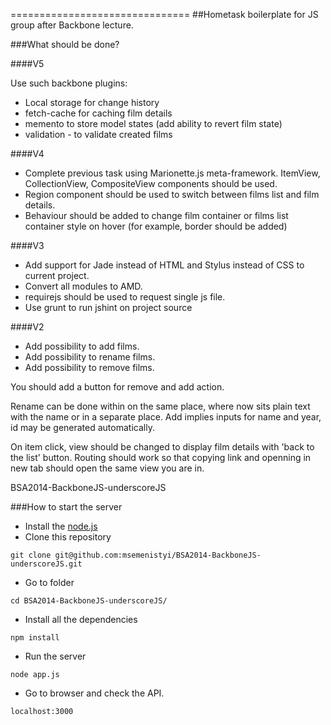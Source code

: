 ===============================
##Hometask boilerplate for JS group after Backbone lecture.

###What should be done?

####V5

Use such backbone plugins:
- Local storage for change history
- fetch-cache for caching film details
- memento to store model states (add ability to revert film state)
- validation - to validate created films

####V4

- Complete previous task using Marionette.js meta-framework. ItemView, CollectionView, CompositeView components should be used.
- Region component should be used to switch between films list and film details.
- Behaviour should be added to change film container or films list container style on hover (for example, border should be added)

####V3

- Add support for Jade instead of HTML and Stylus instead of CSS to current project.
- Convert all modules to AMD.
- requirejs should be used to request single js file.
- Use grunt to run jshint on project source

####V2

- Add possibility to add films.
- Add possibility to rename films.
- Add possibility to remove films.

You should add a button for remove and add action.

Rename can be done within on the same place, where now sits plain text with the name or in a separate place.
Add implies inputs for name and year, id may be generated automatically.

On item click, view should be changed to display film details with 'back to the list' button.
Routing should work so that copying link and openning in new tab should open the same view you are in.

BSA2014-BackboneJS-underscoreJS

###How to start the server
- Install the [node.js](http://nodejs.org/)
- Clone this repository
```shell
git clone git@github.com:msemenistyi/BSA2014-BackboneJS-underscoreJS.git
``` 
- Go to folder
```shell
cd BSA2014-BackboneJS-underscoreJS/
```
- Install all the dependencies
```shell
npm install
```
- Run the server
```shell
node app.js
```
- Go to browser and check the API.
```
localhost:3000
```
